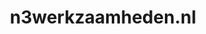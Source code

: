 ---
layout: post
title:  "n3werkzaamheden.nl"
internal_url:  "/data/n3werkzaamheden.nl.html"
categories: dutchgov
---